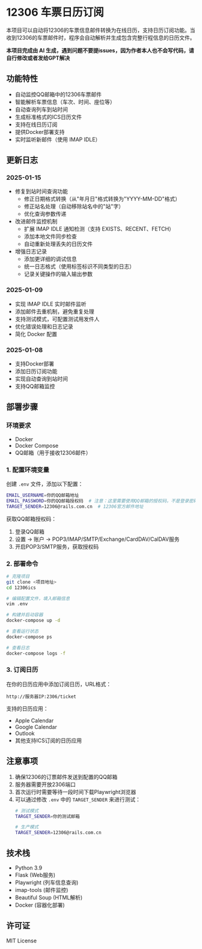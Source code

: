 # 12306 车票日历订阅

本项目可以自动将12306的车票信息邮件转换为在线日历，支持日历订阅功能。当收到12306的车票邮件时，程序会自动解析并生成包含完整行程信息的日历文件。

**本项目完成由 AI 生成，遇到问题不要提issues，因为作者本人也不会写代码，请自行修改或者发给GPT解决**

## 功能特性

- 自动监控QQ邮箱中的12306车票邮件
- 智能解析车票信息（车次、时间、座位等）
- 自动查询列车到站时间
- 生成标准格式的ICS日历文件
- 支持在线日历订阅
- 提供Docker部署支持
- 实时监听新邮件（使用 IMAP IDLE）

## 更新日志

### 2025-01-15
- 修复到站时间查询功能
  - 修正日期格式转换（从"年月日"格式转换为"YYYY-MM-DD"格式）
  - 修正站名处理（自动移除站名中的"站"字）
  - 优化查询参数传递
- 改进邮件监控机制
  - 扩展 IMAP IDLE 通知检测（支持 EXISTS、RECENT、FETCH）
  - 添加本地文件同步检查
  - 自动重新处理丢失的日历文件
- 增强日志记录
  - 添加更详细的调试信息
  - 统一日志格式（使用标签标识不同类型的日志）
  - 记录关键操作的输入输出参数

### 2025-01-09
- 实现 IMAP IDLE 实时邮件监听
- 添加邮件去重机制，避免重复处理
- 支持测试模式，可配置测试用发件人
- 优化错误处理和日志记录
- 简化 Docker 配置

### 2025-01-08
- 支持Docker部署
- 添加日历订阅功能
- 实现自动查询到站时间
- 支持QQ邮箱监控

## 部署步骤

### 环境要求
- Docker
- Docker Compose
- QQ邮箱（用于接收12306邮件）

### 1. 配置环境变量
创建 `.env` 文件，添加以下配置：
```bash
EMAIL_USERNAME=你的QQ邮箱地址
EMAIL_PASSWORD=你的QQ邮箱授权码  # 注意：这里需要使用QQ邮箱的授权码，不是登录密码
TARGET_SENDER=12306@rails.com.cn  # 12306官方邮件地址
```

获取QQ邮箱授权码：
1. 登录QQ邮箱
2. 设置 -> 账户 -> POP3/IMAP/SMTP/Exchange/CardDAV/CalDAV服务
3. 开启POP3/SMTP服务，获取授权码

### 2. 部署命令

```bash
# 克隆项目
git clone <项目地址>
cd 12306ics

# 编辑配置文件，填入邮箱信息
vim .env

# 构建并启动容器
docker-compose up -d

# 查看运行状态
docker-compose ps

# 查看日志
docker-compose logs -f
```

### 3. 订阅日历
在你的日历应用中添加订阅日历，URL格式：
```
http://服务器IP:2306/ticket
```

支持的日历应用：
- Apple Calendar
- Google Calendar
- Outlook
- 其他支持ICS订阅的日历应用

## 注意事项

1. 确保12306的订票邮件发送到配置的QQ邮箱
2. 服务器需要开放2306端口
3. 首次运行时需要等待一段时间下载Playwright浏览器
4. 可以通过修改 `.env` 中的 `TARGET_SENDER` 来进行测试：
   ```bash
   # 测试模式
   TARGET_SENDER=你的测试邮箱
   
   # 生产模式
   TARGET_SENDER=12306@rails.com.cn
   ```

## 技术栈

- Python 3.9
- Flask (Web服务)
- Playwright (列车信息查询)
- imap-tools (邮件监控)
- Beautiful Soup (HTML解析)
- Docker (容器化部署)

## 许可证

MIT License
